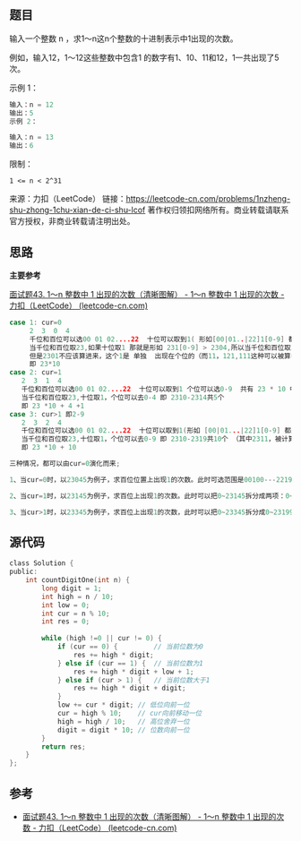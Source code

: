 ## 题目

输入一个整数 n ，求1～n这n个整数的十进制表示中1出现的次数。

例如，输入12，1～12这些整数中包含1 的数字有1、10、11和12，1一共出现了5次。

示例 1：

```C
输入：n = 12
输出：5
示例 2：

输入：n = 13
输出：6
```


限制：

`1 <= n < 2^31`

来源：力扣（LeetCode）
链接：https://leetcode-cn.com/problems/1nzheng-shu-zhong-1chu-xian-de-ci-shu-lcof
著作权归领扣网络所有。商业转载请联系官方授权，非商业转载请注明出处。

## 思路

**主要参考**

[面试题43. 1～n 整数中 1 出现的次数（清晰图解） - 1～n 整数中 1 出现的次数 - 力扣（LeetCode） (leetcode-cn.com)](https://leetcode-cn.com/problems/1nzheng-shu-zhong-1chu-xian-de-ci-shu-lcof/solution/mian-shi-ti-43-1n-zheng-shu-zhong-1-chu-xian-de-2/)

```C
case 1: cur=0
     2  3  0  4
     千位和百位可以选00 01 02....22  十位可以取到1( 形如[00|01..|22]1[0-9] 都是<2304 ) 个位可以选0-9  共有 23 * 10 中排列
     当千位和百位取23,如果十位取1 那就是形如 231[0-9] > 2304,所以当千位和百位取23，十位只能能取0，个位取0-4即 2300 2301 2302 2303 2304
     但是2301不应该算进来，这个1是 单独  出现在个位的（而11，121,111这种可以被算多次）
     即 23*10
case 2: cur=1
   2  3  1  4
   千位和百位可以选00 01 02....22  十位可以取到1 个位可以选0-9  共有 23 * 10 中排列
   当千位和百位取23,十位取1，个位可以去0-4 即 2310-2314共5个
   即 23 *10 + 4 +1
case 3: cur>1 即2-9
   2  3  2  4
   千位和百位可以选00 01 02....22  十位可以取到1(形如 [00|01...|22]1[0-9] 都是<2324) 个位可以选0-9  共有 23 * 10 中排列
   当千位和百位取23,十位取1，个位可以去0-9 即 2310-2319共10个 （其中2311，被计算了两次，分别是从个位和十位分析得到的1次）
   即 23 *10 + 10
```

```C
三种情况，都可以由cur=0演化而来;

1、当cur=0时，以23045为例子，求百位位置上出现1的次数。此时可选范围是00100---22199，high有23种排列组合，low有100种排列组合，所以百位位置上出现1的次数总数为：23*100-->即high*digit; 

2、当cur=1时，以23145为例子，求百位上出现1的次数。此时可以把0~23145拆分成两项：0~23045以及23046~23145。那么0~23045可以由第一种情况得出结果：high*digit=23*100。剩下的工作就是求23046~23145中百位出现1的次数，显然只有23100~23145才满足要求，所以第二项的结果就是low+1=45+1。总的公式为high*digit+low+1;

3、当cur>1时，以23345为例子，求百位上出现1的次数，此时可以把0~23345拆分成0~23199以及23200~23345。第二项23200~23345显然没有满足要求的数字。那么求0~23199中百位出现1次数可以由第二种情况得出：high*digit+low+1=23*100+99+1。由于cur是>1的，所以所求的数字（23345）向下取到 满足要求的最大数字（23199）时，low位数字必然是99，而0~99个数正好是digit（100=99+1）。所以可以把22345转化为22199，此时公式为high*digit+low+1 = high*digit+digit=（high+1）*digit。 由此看出，cur=1可以由cur=0演变过来，cur>1可以由cur=1演变过来;
```

## 源代码

```C
class Solution {
public:
    int countDigitOne(int n) {
        long digit = 1;
        int high = n / 10;
        int low = 0;
        int cur = n % 10;
        int res = 0;
        
        while (high !=0 || cur != 0) {
            if (cur == 0) {         // 当前位数为0
                res += high * digit;
            } else if (cur == 1) {  // 当前位数为1
                res += high * digit + low + 1;
            } else if (cur > 1) {   // 当前位数大于1
                res += high * digit + digit;
            }
            low += cur * digit; // 低位向前一位
            cur = high % 10;    // cur向前移动一位
            high = high / 10;   // 高位舍弃一位
            digit = digit * 10; // 位数向前一位
        }
        return res;
    }
};
```

## 参考

- [面试题43. 1～n 整数中 1 出现的次数（清晰图解） - 1～n 整数中 1 出现的次数 - 力扣（LeetCode） (leetcode-cn.com)](https://leetcode-cn.com/problems/1nzheng-shu-zhong-1chu-xian-de-ci-shu-lcof/solution/mian-shi-ti-43-1n-zheng-shu-zhong-1-chu-xian-de-2/)